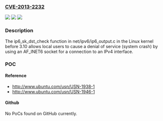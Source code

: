 ### [CVE-2013-2232](https://cve.mitre.org/cgi-bin/cvename.cgi?name=CVE-2013-2232)
![](https://img.shields.io/static/v1?label=Product&message=n%2Fa&color=blue)
![](https://img.shields.io/static/v1?label=Version&message=%3D%20n%2Fa%20&color=brighgreen)
![](https://img.shields.io/static/v1?label=Vulnerability&message=n%2Fa&color=brighgreen)

### Description

The ip6_sk_dst_check function in net/ipv6/ip6_output.c in the Linux kernel before 3.10 allows local users to cause a denial of service (system crash) by using an AF_INET6 socket for a connection to an IPv4 interface.

### POC

#### Reference
- http://www.ubuntu.com/usn/USN-1938-1
- http://www.ubuntu.com/usn/USN-1946-1

#### Github
No PoCs found on GitHub currently.

